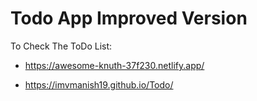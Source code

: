# Todo App Improved Version

To Check The ToDo List:

- https://awesome-knuth-37f230.netlify.app/

-  https://imvmanish19.github.io/Todo/
